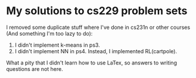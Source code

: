 # My solutions to cs229 problem sets

I removed some duplicate stuff where I've done in cs231n or other courses (And something I'm too lazy to do): <br>
 1. I didn't implement k-means in ps3.
 2. I didn't implement NN in ps4. Instead, I implemented RL(cartpole).

What a pity that I didn't learn how to use LaTex, so answers to writing questions are not here.